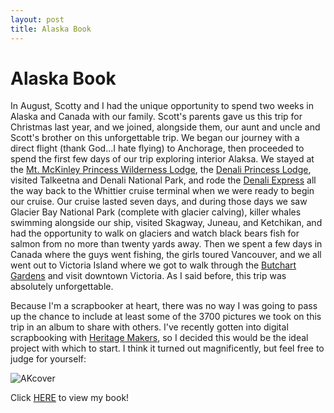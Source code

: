 ```yaml
---
layout: post
title: Alaska Book
---
```


# Alaska Book

In August, Scotty and I had the unique opportunity to spend two weeks in Alaska and Canada with our family. Scott's parents
gave us this trip for Christmas last year, and we joined, alongside them, our aunt and uncle and Scott's brother on this 
unforgettable trip. We began our journey with a direct flight (thank God...I hate flying) to Anchorage, then proceeded to spend the 
first few days of our trip exploring interior Alaksa. We stayed at the [Mt. McKinley Princess Wilderness Lodge](http://www.princesslodges.com/mckinley-lodge.cfm),
the [Denali Princess Lodge](http://www.princesslodges.com/denali-lodge.cfm), visited Talkeetna and Denali National Park, and rode the [Denali Express](http://www.princess.com/learn/destinations/alaska/why_visit_alaska/rail_service/index.html) all the
way back to the Whittier cruise terminal when we were ready to begin our cruise. Our cruise lasted seven days, and during those days
we saw Glacier Bay National Park (complete with glacier calving), killer whales swimming alongside our ship, visited Skagway, Juneau,
and Ketchikan, and had the opportunity to walk on glaciers and watch black bears fish for salmon from no more than twenty yards away. Then we spent
a few days in Canada where the guys went fishing, the girls toured Vancouver, and we all went out to Victoria Island where we got to
walk through the [Butchart Gardens](http://www.butchartgardens.com/) and visit downtown Victoria. 
As I said before, this trip was absolutely unforgettable.

Because I'm a scrapbooker at heart, there was no way I was going to pass up the chance to include at least some
of the 3700 pictures we took on this trip in an album to share with others. I've recently gotten into digital scrapbooking with
[Heritage Makers](www.heritagemakers.com), so I decided this would be the ideal project with which to start. I think it turned out
magnificently, but feel free to judge for yourself:

![AKcover](http://i1230.photobucket.com/albums/ee481/ptkatz/Blog%20Pictures/AlaskaCover.jpg)

Click [HERE](http://www.heritagemakers.com/projectBrowserStandAlone.cfm?projectId=1918257&productId=9&projectSponsor=419825) to view my book!

